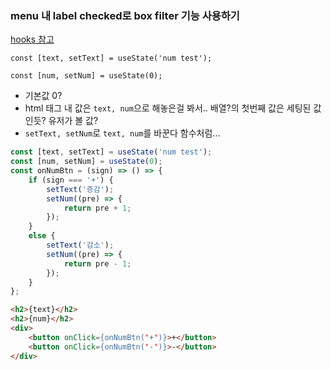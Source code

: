 ### menu 내 label checked로 box filter 기능 사용하기

[hooks 참고](https://minaminaworld.tistory.com/194)

`const [text, setText] = useState('num test');`

`const [num, setNum] = useState(0);`

- 기본값 0?
- html 태그 내 값은 `text, num`으로 해놓은걸 봐서.. 배열?의 첫번째 값은 세팅된 값인듯? 유저가 볼 값?
- `setText, setNum`로 `text, num`를 바꾼다 함수처럼...
```js
const [text, setText] = useState('num test');
const [num, setNum] = useState(0);
const onNumBtn = (sign) => () => {
    if (sign === '+') {
        setText('증감');
        setNum((pre) => {
            return pre + 1;
        });
    }
    else {
        setText('감소');
        setNum((pre) => {
            return pre - 1;
        });
    }
};
```

```html
<h2>{text}</h2>
<h2>{num}</h2>
<div>
    <button onClick={onNumBtn('+')}>+</button>
    <button onClick={onNumBtn('-')}>-</button>
</div>
```